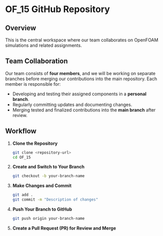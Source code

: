 # OF_15 GitHub Repository

## Overview
This is the central workspace where our team collaborates on OpenFOAM simulations and related assignments.

## Team Collaboration
Our team consists of **four members**, and we will be working on separate branches before merging our contributions into the main repository. Each member is responsible for:
- Developing and testing their assigned components in a **personal branch**.
- Regularly committing updates and documenting changes.
- Merging tested and finalized contributions into the **main branch** after review.

## Workflow
1. **Clone the Repository**
   ```bash
   git clone <repository-url>
   cd OF_15
   ```
2. **Create and Switch to Your Branch**
   ```bash
   git checkout -b your-branch-name
   ```
3. **Make Changes and Commit**
   ```bash
   git add .
   git commit -m "Description of changes"
   ```
4. **Push Your Branch to GitHub**
   ```bash
   git push origin your-branch-name
   ```
5. **Create a Pull Request (PR) for Review and Merge**


